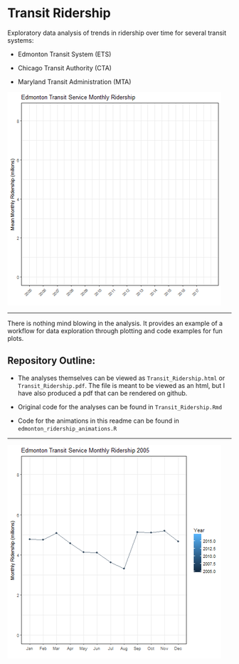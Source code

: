 # Transit Ridership

Exploratory data analysis of trends in ridership over time for several transit systems:

* Edmonton Transit System (ETS)

* Chicago Transit Authority (CTA)

* Maryland Transit Administration (MTA)


<img src="edmonton_datetime.gif"/>

***

There is nothing mind blowing in the analysis. It provides an example of a workflow for data exploration through plotting and code examples for fun plots.



## Repository Outline:

* The analyses themselves can be viewed as `Transit_Ridership.html` or `Transit_Ridership.pdf`. The file is meant to be viewed as an html, but I have also produced a pdf that can be rendered on github.

* Original code for the analyses can be found in `Transit_Ridership.Rmd`

* Code for the animations in this readme can be found in `edmonton_ridership_animations.R`

***

<img src="edmonton_by_year.gif"/>
